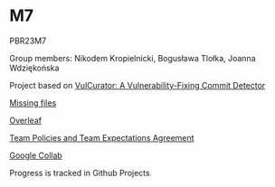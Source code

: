 # M7
PBR23M7

Group members: Nikodem Kropielnicki, Bogusława Tlołka, Joanna Wdziękońska

Project based on [VulCurator: A Vulnerability-Fixing Commit Detector](https://www.researchgate.net/publication/365271012_VulCurator_a_vulnerability-fixing_commit_detector)

[Missing files](https://drive.google.com/drive/folders/18usdkhUGGeJv-KajKBC3FLotrVKzw8oX?usp=sharing)

[Overleaf](https://www.overleaf.com/project/6401cbc79c98f06ccca972de)

[Team Policies and Team Expectations Agreement](https://docs.google.com/document/d/1NiMzeDmkhrVOwA-ww2HNvBGpNvi6pWlYKUMZcJOjwcc/edit?fbclid=IwAR0SU23NwHS6iq3GWpPhtfsw6Alw2vJIvw-Ev0GwSviptOUNEaUJNSfjK6I)

[Google Collab](https://colab.research.google.com/drive/1AECPUDhOZEPUq2euqjAt7CRaEUZHo-O8#scrollTo=RcjCkM9xGdpe)

Progress is tracked in Github Projects
